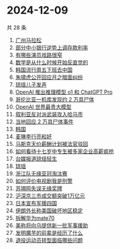 # 2024-12-09

共 28 条

<!-- BEGIN -->
<!-- 最后更新时间 Mon Dec 09 2024 20:32:31 GMT+0800 (China Standard Time) -->

1. [广州马拉松](https://www.zhihu.com/search?q=%E5%B9%BF%E5%B7%9E%E9%A9%AC%E6%8B%89%E6%9D%BE)
1. [部分中小银行逆势上调存款利率](https://www.zhihu.com/search?q=%E9%83%A8%E5%88%86%E4%B8%AD%E5%B0%8F%E9%93%B6%E8%A1%8C%E9%80%86%E5%8A%BF%E4%B8%8A%E8%B0%83%E5%AD%98%E6%AC%BE%E5%88%A9%E7%8E%87)
1. [有哪些演员戏路很窄](https://www.zhihu.com/search?q=%E6%9C%89%E5%93%AA%E4%BA%9B%E6%BC%94%E5%91%98%E6%88%8F%E8%B7%AF%E5%BE%88%E7%AA%84)
1. [数学是从什么时候开始反直觉的](https://www.zhihu.com/search?q=%E6%95%B0%E5%AD%A6%E6%98%AF%E4%BB%8E%E4%BB%80%E4%B9%88%E6%97%B6%E5%80%99%E5%BC%80%E5%A7%8B%E5%8F%8D%E7%9B%B4%E8%A7%89%E7%9A%84)
1. [韩国流行周五下班去中国](https://www.zhihu.com/search?q=%E9%9F%A9%E5%9B%BD%E6%B5%81%E8%A1%8C%E5%91%A8%E4%BA%94%E4%B8%8B%E7%8F%AD%E5%8E%BB%E4%B8%AD%E5%9B%BD)
1. [朱啸虎公开回应月之暗面纠纷](https://www.zhihu.com/search?q=%E6%9C%B1%E5%95%B8%E8%99%8E%E5%85%AC%E5%BC%80%E5%9B%9E%E5%BA%94%E6%9C%88%E4%B9%8B%E6%9A%97%E9%9D%A2%E7%BA%A0%E7%BA%B7)
1. [琼瑶儿子发声](https://www.zhihu.com/search?q=%E7%90%BC%E7%91%B6%E5%84%BF%E5%AD%90%E5%8F%91%E5%A3%B0)
1. [OpenAI 推出推理模型 o1 和 ChatGPT Pro](https://www.zhihu.com/search?q=OpenAI%20%E6%8E%A8%E5%87%BA%E6%8E%A8%E7%90%86%E6%A8%A1%E5%9E%8B%20o1%20%E5%92%8C%20ChatGPT%20Pro)
1. [哥伦比亚一机库发现约 2 万具尸体](https://www.zhihu.com/search?q=%E5%93%A5%E4%BC%A6%E6%AF%94%E4%BA%9A%E4%B8%80%E6%9C%BA%E5%BA%93%E5%8F%91%E7%8E%B0%E7%BA%A6%202%20%E4%B8%87%E5%85%B7%E5%B0%B8%E4%BD%93)
1. [OpenAI 世界最贵大模型](https://www.zhihu.com/search?q=OpenAI%20%E4%B8%96%E7%95%8C%E6%9C%80%E8%B4%B5%E5%A4%A7%E6%A8%A1%E5%9E%8B)
1. [叙利亚反对派武装攻入哈马市](https://www.zhihu.com/search?q=%E5%8F%99%E5%88%A9%E4%BA%9A%E5%8F%8D%E5%AF%B9%E6%B4%BE%E6%AD%A6%E8%A3%85%E6%94%BB%E5%85%A5%E5%93%88%E9%A9%AC%E5%B8%82)
1. [当地回应 2 万具尸体事件](https://www.zhihu.com/search?q=%E5%BD%93%E5%9C%B0%E5%9B%9E%E5%BA%94%202%20%E4%B8%87%E5%85%B7%E5%B0%B8%E4%BD%93%E4%BA%8B%E4%BB%B6)
1. [韩国](https://www.zhihu.com/search?q=%E9%9F%A9%E5%9B%BD)
1. [麦琳李行亮和好](https://www.zhihu.com/search?q=%E9%BA%A6%E7%90%B3%E6%9D%8E%E8%A1%8C%E4%BA%AE%E5%92%8C%E5%A5%BD)
1. [马斯克天价薪酬计划被法官驳回](https://www.zhihu.com/search?q=%E9%A9%AC%E6%96%AF%E5%85%8B%E5%A4%A9%E4%BB%B7%E8%96%AA%E9%85%AC%E8%AE%A1%E5%88%92%E8%A2%AB%E6%B3%95%E5%AE%98%E9%A9%B3%E5%9B%9E)
1. [如何看待十七岁中专生被多家企业高薪疯抢](https://www.zhihu.com/search?q=%E5%A6%82%E4%BD%95%E7%9C%8B%E5%BE%85%E5%8D%81%E4%B8%83%E5%B2%81%E4%B8%AD%E4%B8%93%E7%94%9F%E8%A2%AB%E5%A4%9A%E5%AE%B6%E4%BC%81%E4%B8%9A%E9%AB%98%E8%96%AA%E7%96%AF%E6%8A%A2)
1. [台媒报道琼瑶轻生](https://www.zhihu.com/search?q=%E5%8F%B0%E5%AA%92%E6%8A%A5%E9%81%93%E7%90%BC%E7%91%B6%E8%BD%BB%E7%94%9F)
1. [琼瑶](https://www.zhihu.com/search?q=%E7%90%BC%E7%91%B6)
1. [浙江队无缘亚冠淘汰赛](https://www.zhihu.com/search?q=%E6%B5%99%E6%B1%9F%E9%98%9F%E6%97%A0%E7%BC%98%E4%BA%9A%E5%86%A0%E6%B7%98%E6%B1%B0%E8%B5%9B)
1. [如何评价电视剧我是刑警](https://www.zhihu.com/search?q=%E5%A6%82%E4%BD%95%E8%AF%84%E4%BB%B7%E7%94%B5%E8%A7%86%E5%89%A7%E6%88%91%E6%98%AF%E5%88%91%E8%AD%A6)
1. [苏翊鸣失误无缘奖牌](https://www.zhihu.com/search?q=%E8%8B%8F%E7%BF%8A%E9%B8%A3%E5%A4%B1%E8%AF%AF%E6%97%A0%E7%BC%98%E5%A5%96%E7%89%8C)
1. [沪深京三市成交额突破1万亿元](https://www.zhihu.com/search?q=%E6%B2%AA%E6%B7%B1%E4%BA%AC%E4%B8%89%E5%B8%82%E6%88%90%E4%BA%A4%E9%A2%9D%E7%AA%81%E7%A0%B41%E4%B8%87%E4%BA%BF%E5%85%83)
1. [日本宣布军援四国](https://www.zhihu.com/search?q=%E6%97%A5%E6%9C%AC%E5%AE%A3%E5%B8%83%E5%86%9B%E6%8F%B4%E5%9B%9B%E5%9B%BD)
1. [伊朗外长称美国破坏地区稳定](https://www.zhihu.com/search?q=%E4%BC%8A%E6%9C%97%E5%A4%96%E9%95%BF%E7%A7%B0%E7%BE%8E%E5%9B%BD%E7%A0%B4%E5%9D%8F%E5%9C%B0%E5%8C%BA%E7%A8%B3%E5%AE%9A)
1. [拆解华为mate70](https://www.zhihu.com/search?q=%E6%8B%86%E8%A7%A3%E5%8D%8E%E4%B8%BAmate70)
1. [美称将向乌提供新一批军事援助](https://www.zhihu.com/search?q=%E7%BE%8E%E7%A7%B0%E5%B0%86%E5%90%91%E4%B9%8C%E6%8F%90%E4%BE%9B%E6%96%B0%E4%B8%80%E6%89%B9%E5%86%9B%E4%BA%8B%E6%8F%B4%E5%8A%A9)
1. [发明魔芋的前辈是经历了什么](https://www.zhihu.com/search?q=%E5%8F%91%E6%98%8E%E9%AD%94%E8%8A%8B%E7%9A%84%E5%89%8D%E8%BE%88%E6%98%AF%E7%BB%8F%E5%8E%86%E4%BA%86%E4%BB%80%E4%B9%88)
1. [退役运动员转型面临哪些问题](https://www.zhihu.com/search?q=%E9%80%80%E5%BD%B9%E8%BF%90%E5%8A%A8%E5%91%98%E8%BD%AC%E5%9E%8B%E9%9D%A2%E4%B8%B4%E5%93%AA%E4%BA%9B%E9%97%AE%E9%A2%98)

<!-- END -->
